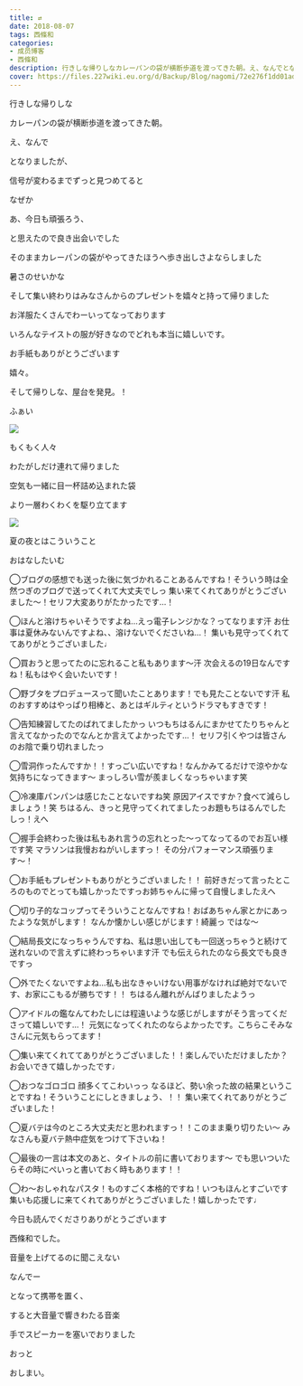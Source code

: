 ```yaml
---
title: ⇄
date: 2018-08-07
tags: 西條和
categories: 
- 成员博客
- 西條和
description: 行きしな帰りしなカレーパンの袋が横断歩道を渡ってきた朝。え、なんでとなりましたが、...
cover: https://files.227wiki.eu.org/d/Backup/Blog/nagomi/72e276f1dd01ad989adb02a02e9c7.jpg 
---
```














行きしな帰りしな














カレーパンの袋が横断歩道を渡ってきた朝。












え、なんで











となりましたが、












信号が変わるまでずっと見つめてると










なぜか






あ、今日も頑張ろう、







と思えたので良き出会いでした













そのままカレーパンの袋がやってきたほうへ歩き出しさよならしました










暑さのせいかな













そして集い終わりはみなさんからのプレゼントを嬉々と持って帰りました








お洋服たくさんでわーいってなっております











いろんなテイストの服が好きなのでどれも本当に嬉しいです。










お手紙もありがとうございます









嬉々。














そして帰りしな、屋台を発見。！




ふぁい

![](https://files.227wiki.eu.org/d/Backup/Blog/nagomi/72e276f1dd01ad989adb02a02e9c7.jpg)










もくもく人々








わたがしだけ連れて帰りました














空気も一緒に目一杯詰め込まれた袋











より一層わくわくを駆り立てます












![](https://files.227wiki.eu.org/d/Backup/Blog/nagomi/72e276f1dd01ad989adb02a02e9c7-01.jpg)











夏の夜とはこういうこと











おはなしたいむ


◯ブログの感想でも送った後に気づかれることあるんですね！そういう時は全然つぎのブログで送ってくれて大丈夫でしっ
集い来てくれてありがとうございました〜！セリフ大変ありがたかったです…！





◯ほんと溶けちゃいそうですよね…えっ電子レンジかな？ってなります汗
お仕事は夏休みないんですよね、、溶けないでくださいね…！
集いも見守ってくれててありがとうございました♩




◯買おうと思ってたのに忘れること私もあります〜汗
次会えるの19日なんですね！私もはやく会いたいです！





◯野ブタをプロデュースって聞いたことあります！でも見たことないです汗
私のおすすめはやっぱり相棒と、あとはギルティというドラマもすきです！





◯告知練習してたのばれてましたかっ
いつもちはるんにまかせてたりちゃんと言えてなかったのでなんとか言えてよかったです…！
セリフ引くやつは皆さんのお陰で乗り切れましたっ






◯雪洞作ったんですか！！すっごい広いですね！なんかみてるだけで涼やかな気持ちになってきます〜
まっしろい雪が羨ましくなっちゃいます笑





◯冷凍庫パンパンは感じたことないですね笑
原因アイスですか？食べて減らしましょう！笑
ちはるん、きっと見守ってくれてましたっお題もちはるんでしたしっ！えへ





◯握手会終わった後は私もあれ言うの忘れとった〜ってなってるのでお互い様です笑
マラソンは我慢おねがいしますっ！
その分パフォーマンス頑張ります〜！






◯お手紙もプレゼントもありがとうございました！！
前好きだって言ったところのものでとっても嬉しかったですっお姉ちゃんに帰って自慢しましたえへ





◯切り子的なコップってそういうことなんですね！おばあちゃん家とかにあったような気がします！
なんか懐かしい感じがじます！綺麗っ
ではな〜







◯結局長文になっちゃうんですね、私は思い出しても一回送っちゃうと続けて送れないので言えずに終わっちゃいます汗
でも伝えられたのなら長文でも良きですっ







◯外でたくないですよね…私も出なきゃいけない用事がなければ絶対でないです、お家にこもるが勝ちです！！
ちはるん離れがんばりましたようっ






◯アイドルの鑑なんてわたしには程遠いような感じがしますがそう言ってくださって嬉しいです…！
元気になってくれたのならよかったです。こちらこそみなさんに元気もらってます！






◯集い来てくれててありがとうございました！！楽しんでいただけましたか？
お会いできて嬉しかったです♩






◯おつなゴロゴロ
顔多くてこわいっっ
なるほど、勢い余った故の結果ということですね！そういうことにしときましょう、！！
集い来てくれてありがとうございました！






◯夏バテは今のところ大丈夫だと思われますっ！！このまま乗り切りたい〜
みなさんも夏バテ熱中症気をつけて下さいね！






◯最後の一言は本文のあと、タイトルの前に書いております〜
でも思いついたらその時にぺいっと書いておく時もあります！！





◯わ〜おしゃれなパスタ！ものすごく本格的ですね！いつもほんとすごいです
集いも応援しに来てくれてありがとうございました！嬉しかったです♩















今日も読んでくださりありがとうございます













西條和でした。








音量を上げてるのに聞こえない











なんでー





となって携帯を置く、












すると大音量で響きわたる音楽

















手でスピーカーを塞いでおりました










おっと











おしまい。


